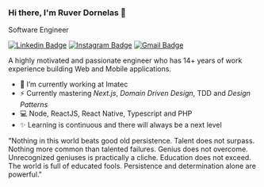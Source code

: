 ### Hi there, I'm Ruver Dornelas 👋
Software Engineer

[![Linkedin Badge](https://img.shields.io/badge/-Ruver%20Dornelas-343434?style=for-the-badge&logo=Linkedin&logoColor=white&link=https://www.linkedin.com/in/ruver-dornelas/)](https://www.linkedin.com/in/ruver-dornelas/) 
[![Instagram Badge](https://img.shields.io/badge/-@ruverdornelas-343434?style=for-the-badge&logo=Instagram&logoColor=white&link=https://www.instagram.com/ruverdornelass/)](https://www.instagram.com/ruverdornelas/) 
[![Gmail Badge](https://img.shields.io/badge/-ruverd@gmail.com-343434?style=for-the-badge&logo=Gmail&logoColor=white&link=mailto:ruverd@gmail.com)](mailto:ruverd@gmail.com)

A highly motivated and passionate engineer who has 14+ years of work experience building Web and Mobile applications. 

- 🚀 I’m currently working at Imatec
- ⚡ Currently mastering _Next.js_, _Domain Driven Design_, TDD and _Design Patterns_
- 💻 Node, ReactJS, React Native, Typescript and PHP
- ✨ Learning is continuous and there will always be a next level

"Nothing in this world beats good old persistence. Talent does not surpass. Nothing more common than talented failures. Genius does not overcome. Unrecognized geniuses is practically a cliche. Education does not exceed. The world is full of educated fools. Persistence and determination alone are powerful."
